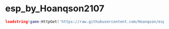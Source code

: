 # esp_by_Hoanqson2107
```lua
loadstring(game:HttpGet('https://raw.githubusercontent.com/Hoanqson/esp_by_Hoanqson2107/refs/heads/main/Source_esp_by_HoanqSon2107.lua'))()
```

